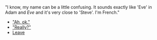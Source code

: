 "I know, my name can be a little confusing. It sounds exactly like 'Eve' in Adam and _Eve_ and it's very close to 'Steve'. I'm French."

- ["Ah, ok."](questions.md)
- ["Really?"](french.md)
- [Leave](leave.md)
